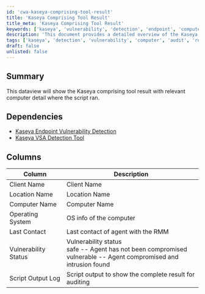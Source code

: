 ```yaml
---
id: 'cwa-kaseya-comprising-tool-result'
title: 'Kaseya Comprising Tool Result'
title_meta: 'Kaseya Comprising Tool Result'
keywords: ['kaseya', 'vulnerability', 'detection', 'endpoint', 'computer', 'audit']
description: 'This document provides a detailed overview of the Kaseya comprising tool result, showcasing relevant computer details where the script ran. It outlines the dependencies required for successful execution and describes the various columns of data presented in the output.'
tags: ['kaseya', 'detection', 'vulnerability', 'computer', 'audit', 'report']
draft: false
unlisted: false
---
```

## Summary

This dataview will show the Kaseya comprising tool result with relevant computer detail where the script ran.

## Dependencies

- [Kaseya Endpoint Vulnerability Detection](https://proval.itglue.com/DOC-5078775-7836233)
- [Kaseya VSA Detection Tool](https://proval.itglue.com/DOC-5078775-7836232)

## Columns

| Column                | Description                                                     |
|----------------------|-----------------------------------------------------------------|
| Client Name          | Client Name                                                     |
| Location Name        | Location Name                                                   |
| Computer Name        | Computer Name                                                   |
| Operating System     | OS info of the computer                                         |
| Last Contact         | Last contact of agent with the RMM                             |
| Vulnerability Status  | Vulnerability status<br>safe -- Agent has not been compromised<br>vulnerable -- Agent compromised and intrusion found |
| Script Output Log    | Script output to show the complete result for auditing         |


